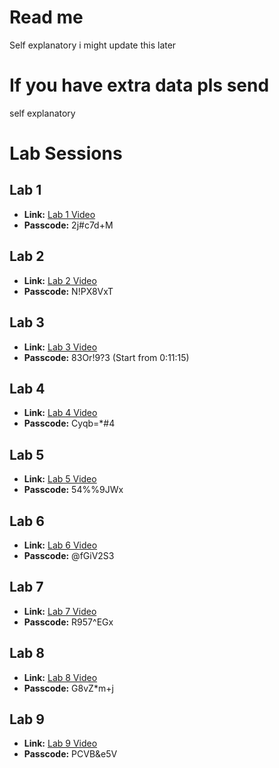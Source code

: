 # Read me
Self explanatory i might update this later

# If you have extra data pls send
self explanatory

# Lab Sessions

## Lab 1
- **Link:** [Lab 1 Video](https://sta-uwi-edu.zoom.us/rec/share/agla58ifLA48yhIFjuPFdY0NFQp_qsCFtYQ-XXp9OtTCZhp3BW5fnv2vWWY-MA5K.0GZ6kZ8d3J7kiUd4)
- **Passcode:** 2j#c7d+M

## Lab 2
- **Link:** [Lab 2 Video](https://sta-uwi-edu.zoom.us/rec/share/1ygwWmbmeUuBattU8gjZHHBxlDi8hq5QPplxVyk3hBetVT-vGOAGwfb6Q8gXXtt8.LzHRVn2Su8Wq5aPx)
- **Passcode:** N!PX8VxT

## Lab 3
- **Link:** [Lab 3 Video](https://sta-uwi-edu.zoom.us/rec/share/4ML9V56wvwyoYpFwBiwBrmsQqXr9VBhn_dxEhAL-ZtiVrgEuIGmVkjlnHwOubg8.2AxjOXrK2i8TszHg)
- **Passcode:** 83Or!9?3 (Start from 0:11:15)

## Lab 4
- **Link:** [Lab 4 Video](https://sta-uwi-edu.zoom.us/rec/share/5QnMQViXKQV7InDQ5EK8btU60_VnAJ7dtoXapexaCkKqSSCParR_wSwGhieCsHVP.yL7aJ5cULSC_EAnb)
- **Passcode:** Cyqb=*#4

## Lab 5
- **Link:** [Lab 5 Video](https://sta-uwi-edu.zoom.us/rec/share/9LKOUkTRLPiTnRidUmh1m7in4z8WDtBiobOkK-6u5mvDThdNZQd5gGs8_Dkp98ui.AEjyn5tGFTUOj2mD)
- **Passcode:** 54%%9JWx

## Lab 6
- **Link:** [Lab 6 Video](https://sta-uwi-edu.zoom.us/rec/share/xxF-xj-EdIL5b4oYIRn-vtPoAs4b2pBVLFIJmsgO6605G3Bb3NgnSNbw154Nwu3z.3CTYjn7desJ3aKol)
- **Passcode:** @fGiV2S3

## Lab 7
- **Link:** [Lab 7 Video](https://sta-uwi-edu.zoom.us/rec/share/dk1irGQqVDf7fyg-l6ZsVIrqnn81sv0t63NtUzE7pG5MPLXsMPdWVXI3_y72tisa.yDKjCVN02rH9-GTf)
- **Passcode:** R957^EGx

## Lab 8
- **Link:** [Lab 8 Video](https://sta-uwi-edu.zoom.us/rec/share/uPLaHyVXZKDHdn5B7vXO5tDOuRTwvykZelD6t6jxHof6TtYnFTGtVkH-brEEXm-q.cfmqmiKRz4cJjCsc)
- **Passcode:** G8vZ*m+j

## Lab 9
- **Link:** [Lab 9 Video](https://sta-uwi-edu.zoom.us/rec/share/nOn2Ep9z6kTVaKgbVeVfQDX1b2YdBNaNrAuOnwxhAo6PYTGbSO7bUNgsoxRFT5IV.jhxSeFGD-HKaIZUo)
- **Passcode:** PCVB&e5V
